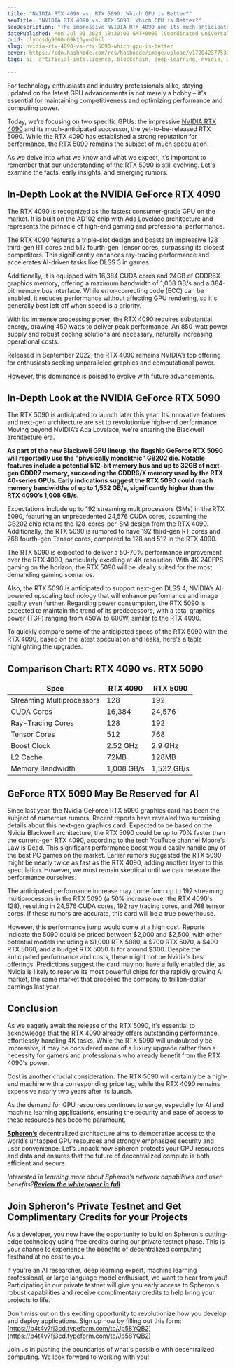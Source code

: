 ```yaml
---
title: "NVIDIA RTX 4090 vs. RTX 5090: Which GPU is Better?"
seoTitle: "NVIDIA RTX 4090 vs. RTX 5090: Which GPU is Better?"
seoDescription: "The impressive NVIDIA RTX 4090 and its much-anticipated successor, the yet-to-be-released RTX 5090."
datePublished: Mon Jul 01 2024 18:30:00 GMT+0000 (Coordinated Universal Time)
cuid: clycosdg9000o09k23yum2bil
slug: nvidia-rtx-4090-vs-rtx-5090-which-gpu-is-better
cover: https://cdn.hashnode.com/res/hashnode/image/upload/v1720423775332/c3a37e0a-02c5-4cc2-b63d-58d3a0b14854.png
tags: ai, artificial-intelligence, blockchain, deep-learning, nvidia, web3, gpu, computing, decentralization, spheron, llm

---
```


For technology enthusiasts and industry professionals alike, staying updated on the latest GPU advancements is not merely a hobby – it's essential for maintaining competitiveness and optimizing performance and computing power.

Today, we’re focusing on two specific GPUs: the impressive [NVIDIA RTX 4090](https://www.nvidia.com/en-in/geforce/graphics-cards/40-series/rtx-4090/) and its much-anticipated successor, the yet-to-be-released RTX 5090. While the RTX 4090 has established a strong reputation for performance, the [RTX 5090](https://www.nvidia.com/en-us/geforce/forums/geforce-graphics-cards/5/538622/rtx-5090/) remains the subject of much speculation.

As we delve into what we know and what we expect, it’s important to remember that our understanding of the RTX 5090 is still evolving. Let's examine the facts, early insights, and emerging rumors.

## In-Depth Look at the NVIDIA GeForce RTX 4090

The RTX 4090 is recognized as the fastest consumer-grade GPU on the market. It is built on the AD102 chip with Ada Lovelace architecture and represents the pinnacle of high-end gaming and professional performance.

The RTX 4090 features a triple-slot design and boasts an impressive 128 third-gen RT cores and 512 fourth-gen Tensor cores, surpassing its closest competitors. This significantly enhances ray-tracing performance and accelerates AI-driven tasks like DLSS 3 in games.

Additionally, it is equipped with 16,384 CUDA cores and 24GB of GDDR6X graphics memory, offering a maximum bandwidth of 1,008 GB/s and a 384-bit memory bus interface. While error-correcting code (ECC) can be enabled, it reduces performance without affecting GPU rendering, so it's generally best left off when speed is a priority.

With its immense processing power, the RTX 4090 requires substantial energy, drawing 450 watts to deliver peak performance. An 850-watt power supply and robust cooling solutions are necessary, naturally increasing operational costs.

Released in September 2022, the RTX 4090 remains NVIDIA’s top offering for enthusiasts seeking unparalleled graphics and computational power.

However, this dominance is poised to evolve with future advancements.

## In-Depth Look at the NVIDIA GeForce RTX 5090

The RTX 5090 is anticipated to launch later this year. Its innovative features and next-gen architecture are set to revolutionize high-end performance. Moving beyond NVIDIA’s Ada Lovelace, we're entering the Blackwell architecture era.

**As part of the new Blackwell GPU lineup, the flagship GeForce RTX 5090 will reportedly use the "physically monolithic" GB202 die. Notable features include a potential 512-bit memory bus and up to 32GB of next-gen GDDR7 memory, succeeding the GDDR6/X memory used by the RTX 40-series GPUs. Early indications suggest the RTX 5090 could reach memory bandwidths of up to 1,532 GB/s, significantly higher than the RTX 4090’s 1,008 GB/s.**

Expectations include up to 192 streaming multiprocessors (SMs) in the RTX 5090, featuring an unprecedented 24,576 CUDA cores, assuming the GB202 chip retains the 128-cores-per-SM design from the RTX 4090. Additionally, the RTX 5090 is rumored to have 192 third-gen RT cores and 768 fourth-gen Tensor cores, compared to 128 and 512 in the RTX 4090.

The RTX 5090 is expected to deliver a 50-70% performance improvement over the RTX 4090, particularly excelling at 4K resolution. With 4K 240FPS gaming on the horizon, the RTX 5090 will be ideally suited for the most demanding gaming scenarios.

Also, the RTX 5090 is anticipated to support next-gen DLSS 4, NVIDIA’s AI-powered upscaling technology that will enhance performance and image quality even further. Regarding power consumption, the RTX 5090 is expected to maintain the trend of its predecessors, with a total graphics power (TGP) ranging from 450W to 600W, similar to the RTX 4090.

To quickly compare some of the anticipated specs of the RTX 5090 with the RTX 4090, based on the latest speculation and leaks, here's a table highlighting the upgrades:

## Comparison Chart: RTX 4090 vs. RTX 5090

| Spec | RTX 4090 | RTX 5090 |
| --- | --- | --- |
| Streaming Multiprocessors | 128 | 192 |
| CUDA Cores | 16,384 | 24,576 |
| Ray-Tracing Cores | 128 | 192 |
| Tensor Cores | 512 | 768 |
| Boost Clock | 2.52 GHz | 2.9 GHz |
| L2 Cache | 72MB | 128MB |
| Memory Bandwidth | 1,008 GB/s | 1,532 GB/s |

## GeForce RTX 5090 May Be Reserved for AI

Since last year, the Nvidia GeForce RTX 5090 graphics card has been the subject of numerous rumors. Recent reports have revealed two surprising details about this next-gen graphics card. Expected to be based on the Nvidia Blackwell architecture, the RTX 5090 could be up to 70% faster than the current-gen RTX 4090, according to the tech YouTube channel Moore’s Law is Dead. This significant performance boost would easily handle any of the best PC games on the market. Earlier rumors suggested the RTX 5090 might be nearly twice as fast as the RTX 4090, adding another layer to this speculation. However, we must remain skeptical until we can measure the performance ourselves.

The anticipated performance increase may come from up to 192 streaming multiprocessors in the RTX 5090 (a 50% increase over the RTX 4090's 128), resulting in 24,576 CUDA cores, 192 ray tracing cores, and 768 tensor cores. If these rumors are accurate, this card will be a true powerhouse.

However, this performance jump would come at a high cost. Reports indicate the 5090 could be priced between $2,000 and $2,500, with other potential models including a $1,000 RTX 5080, a $700 RTX 5070, a $400 RTX 5060, and a budget RTX 5050 Ti for around $300. Despite the anticipated performance and costs, these might not be Nvidia's best offerings. Predictions suggest the card may not have a fully enabled die, as Nvidia is likely to reserve its most powerful chips for the rapidly growing AI market, the same market that propelled the company to trillion-dollar earnings last year.

## Conclusion

As we eagerly await the release of the RTX 5090, it's essential to acknowledge that the RTX 4090 already offers outstanding performance, effortlessly handling 4K tasks. While the RTX 5090 will undoubtedly be impressive, it may be considered more of a luxury upgrade rather than a necessity for gamers and professionals who already benefit from the RTX 4090's power.

Cost is another crucial consideration. The RTX 5090 will certainly be a high-end machine with a corresponding price tag, while the RTX 4090 remains expensive nearly two years after its launch.

As the demand for GPU resources continues to surge, especially for AI and machine learning applications, ensuring the security and ease of access to these resources has become paramount.

[**Spheron’s**](https://www.spheron.network/) decentralized architecture aims to democratize access to the world’s untapped GPU resources and strongly emphasizes security and user convenience. Let’s unpack how Spheron protects your GPU resources and data and ensures that the future of decentralized compute is both efficient and secure.

*Interested in learning more about Spheron’s network capabilities and user benefits?*[***Review the whitepaper in full***](https://www.spheron.network/whitepaper/)*.*

## Join Spheron's Private Testnet and Get Complimentary Credits for your Projects

As a developer, you now have the opportunity to build on Spheron's cutting-edge technology using free credits during our private testnet phase. This is your chance to experience the benefits of decentralized computing firsthand at no cost to you.

If you're an AI researcher, deep learning expert, machine learning professional, or large language model enthusiast, we want to hear from you! Participating in our private testnet will give you early access to Spheron's robust capabilities and receive complimentary credits to help bring your projects to life.

Don't miss out on this exciting opportunity to revolutionize how you develop and deploy applications. Sign up now by filling out this form: [https://b4t4v7fj3cd.typeform.com/to/Jp58YQB2](https://b4t4v7fj3cd.typeform.com/to/Jp58YQB2)

Join us in pushing the boundaries of what's possible with decentralized computing. We look forward to working with you!
